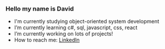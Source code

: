 ### Hello my name is David
- I'm currently studying object-oriented system development
- I’m currently learning c#, sql, javascript, css, react
- I’m currently working on lots of projects!
- How to reach me: [LinkedIn](https://www.linkedin.com/in/david-mikael-nilsson/)


